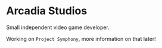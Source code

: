 # Arcadia Studios
Small independent video game developer.

Working on `Project Symphony`, more information on that later!
